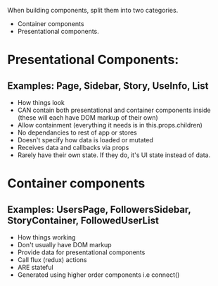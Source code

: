 When building components, split them into two categories.

* Container components
* Presentational components.

# Presentational Components:
## Examples: Page, Sidebar, Story, UseInfo, List

* How things look
* CAN contain both presentational and container components inside (these will each have DOM markup of their own)
* Allow containment (everything it needs is in this.props.children)
* No dependancies to rest of app or stores
* Doesn't specify how data is loaded or mutated
* Receives data and callbacks via props
* Rarely have their own state. If they do, it's UI state instead of data.


# Container components
## Examples: UsersPage, FollowersSidebar, StoryContainer, FollowedUserList

* How things working
* Don't usually have DOM markup
* Provide data for presentational components
* Call flux (redux) actions
* ARE stateful
* Generated using higher order components i.e connect()
